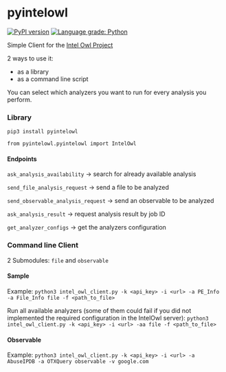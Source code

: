 # pyintelowl

[![PyPI version](https://badge.fury.io/py/pyintelowl.svg)](https://badge.fury.io/py/pyintelowl)
[![Language grade: Python](https://img.shields.io/lgtm/grade/python/g/mlodic/pyintelowl.svg?logo=lgtm&logoWidth=18)](https://lgtm.com/projects/g/mlodic/pyintelowl/context:python)

Simple Client for the [Intel Owl Project](https://github.com/certego/IntelOwl)

2 ways to use it:
* as a library
* as a command line script

You can select which analyzers you want to run for every analysis you perform.

### Library
`pip3 install pyintelowl`

`from pyintelowl.pyintelowl import IntelOwl`

#### Endpoints
`ask_analysis_availability` -> search for already available analysis

`send_file_analysis_request` -> send a file to be analyzed

`send_observable_analysis_request` -> send an observable to be analyzed

`ask_analysis_result` -> request analysis result by job ID

`get_analyzer_configs` -> get the analyzers configuration


### Command line Client
2 Submodules: `file` and `observable`

#### Sample
Example:
`python3 intel_owl_client.py -k <api_key> -i <url> -a PE_Info -a File_Info file -f <path_to_file>`

Run all available analyzers (some of them could fail if you did not implemented the required configuration in the IntelOwl server):
`python3 intel_owl_client.py -k <api_key> -i <url> -aa file -f <path_to_file>`

#### Observable
Example:
`python3 intel_owl_client.py -k <api_key> -i <url> -a AbuseIPDB -a OTXQuery observable -v google.com`